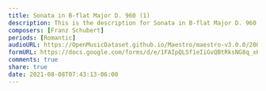 ```yaml
---
title: Sonata in B-flat Major D. 960 (1)
description: This is the description for Sonata in B-flat Major D. 960 by Franz Schubert
composers: [Franz Schubert]
periods: [Romantic]
audioURL: https://OpenMusicDataset.github.io/Maestro/maestro-v3.0.0/2009/MIDI-Unprocessed_10_R2_2009_01_ORIG_MID--AUDIO_10_R2_2009_10_R2_2009_01_WAV.midi
formURL: https://docs.google.com/forms/d/e/1FAIpQLSf1eIiGvQBtRksNG8q_xHZ9Q4DAZ1KNpcgHez3k0uW62pZKWg/viewform
comments: true
share: true
date: 2021-08-08T07:43:13-06:00
---
```


